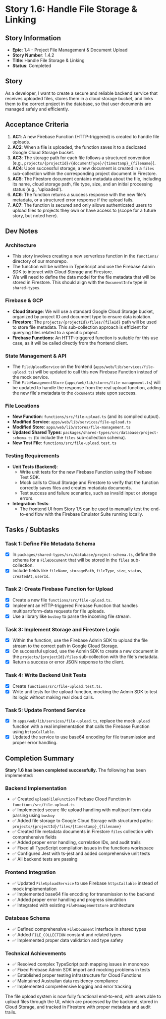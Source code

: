 # Story 1.6: Handle File Storage & Linking

## Story Information
- **Epic**: 1.4 - Project File Management & Document Upload
- **Story Number**: 1.4.2
- **Title**: Handle File Storage & Linking
- **Status**: Completed

## Story
As a developer, I want to create a secure and reliable backend service that receives uploaded files, stores them in a cloud storage bucket, and links them to the correct project in the database, so that user documents are managed safely and efficiently.

## Acceptance Criteria
1.  **AC1**: A new Firebase Function (HTTP-triggered) is created to handle file uploads.
2.  **AC2**: When a file is uploaded, the function saves it to a dedicated Google Cloud Storage bucket.
3.  **AC3**: The storage path for each file follows a structured convention (e.g., `projects/{projectId}/{documentType}/{timestamp}_{filename}`).
4.  **AC4**: Upon successful storage, a new document is created in a `files` sub-collection within the corresponding project document in Firestore.
5.  **AC5**: The Firestore document contains metadata about the file, including its name, cloud storage path, file type, size, and an initial processing status (e.g., 'uploaded').
6.  **AC6**: The function returns a success response with the new file's metadata, or a structured error response if the upload fails.
7.  **AC7**: The function is secured and only allows authenticated users to upload files to projects they own or have access to (scope for a future story, but noted here).

## Dev Notes

### Architecture
- This story involves creating a new serverless function in the `functions/` directory of our monorepo.
- The function will be written in TypeScript and use the Firebase Admin SDK to interact with Cloud Storage and Firestore.
- We will need to define the data model for the file metadata that will be stored in Firestore. This should align with the `DocumentInfo` type in `shared-types`.

### Firebase & GCP
- **Cloud Storage**: We will use a standard Google Cloud Storage bucket, organized by project ID and document type to ensure data isolation.
- **Firestore**: The `projects/{projectId}/files/{fileId}` path will be used to store file metadata. This sub-collection approach is efficient for querying files related to a specific project.
- **Firebase Functions**: An HTTP-triggered function is suitable for this use case, as it will be called directly from the frontend client.

### State Management & API
- The `FileUploadService` on the frontend (`apps/web/lib/services/file-upload.ts`) will be updated to call this new Firebase Function instead of the mock service.
- The `FileManagementStore` (`apps/web/lib/stores/file-management.ts`) will be updated to handle the response from the real upload function, adding the new file's metadata to the `documents` state upon success.

### File Locations
- **New Function**: `functions/src/file-upload.ts` (and its compiled output).
- **Modified Service**: `apps/web/lib/services/file-upload.ts`
- **Modified Store**: `apps/web/lib/stores/file-management.ts`
- **Updated Shared Types**: `packages/shared-types/src/database/project-schema.ts` (to include the `files` sub-collection schema).
- **New Test File**: `functions/src/file-upload.test.ts`

### Testing Requirements
- **Unit Tests (Backend)**:
  - Write unit tests for the new Firebase Function using the Firebase Test SDK.
  - Mock calls to Cloud Storage and Firestore to verify that the function correctly saves files and creates metadata documents.
  - Test success and failure scenarios, such as invalid input or storage errors.
- **Integration Tests**:
  - The frontend UI from Story 1.5 can be used to manually test the end-to-end flow with the Firebase Emulator Suite running locally.

## Tasks / Subtasks

### Task 1: Define File Metadata Schema
- [x] In `packages/shared-types/src/database/project-schema.ts`, define the schema for a `FileDocument` that will be stored in the `files` sub-collection.
- [x] Include fields like `fileName`, `storagePath`, `fileType`, `size`, `status`, `createdAt`, `userId`.

### Task 2: Create Firebase Function for Upload
- [x] Create a new file `functions/src/file-upload.ts`.
- [x] Implement an HTTP-triggered Firebase Function that handles multipart/form-data requests for file uploads.
- [x] Use a library like `busboy` to parse the incoming file stream.

### Task 3: Implement Storage and Firestore Logic
- [x] Within the function, use the Firebase Admin SDK to upload the file stream to the correct path in Google Cloud Storage.
- [x] On successful upload, use the Admin SDK to create a new document in the `projects/{projectId}/files` sub-collection with the file's metadata.
- [x] Return a success or error JSON response to the client.

### Task 4: Write Backend Unit Tests
- [x] Create `functions/src/file-upload.test.ts`.
- [x] Write unit tests for the upload function, mocking the Admin SDK to test its logic without making real cloud calls.

### Task 5: Update Frontend Service
- [x] In `apps/web/lib/services/file-upload.ts`, replace the mock `upload` function with a real implementation that calls the Firebase Function using `httpsCallable`.
- [x] Updated the service to use base64 encoding for file transmission and proper error handling.

## Completion Summary

**Story 1.6 has been completed successfully.** The following has been implemented:

### Backend Implementation
- ✅ Created `uploadFileFunction` Firebase Cloud Function in `functions/src/file-upload.ts`
- ✅ Implemented secure file upload handling with multipart form data parsing using `busboy`
- ✅ Added file storage to Google Cloud Storage with structured paths: `projects/{projectId}/files/{timestamp}_{filename}`
- ✅ Created file metadata documents in Firestore `files` collection with comprehensive fields
- ✅ Added proper error handling, correlation IDs, and audit trails
- ✅ Fixed all TypeScript compilation issues in the functions workspace
- ✅ Configured Jest with ts-jest and added comprehensive unit tests
- ✅ All backend tests are passing

### Frontend Integration
- ✅ Updated `FileUploadService` to use Firebase `httpsCallable` instead of mock implementation
- ✅ Implemented base64 file encoding for transmission to the backend
- ✅ Added proper error handling and progress simulation
- ✅ Integrated with existing `FileManagementStore` architecture

### Database Schema
- ✅ Defined comprehensive `FileDocument` interface in shared types
- ✅ Added `FILE_COLLECTION` constant and related types
- ✅ Implemented proper data validation and type safety

### Technical Achievements
- ✅ Resolved complex TypeScript path mapping issues in monorepo
- ✅ Fixed Firebase Admin SDK import and mocking problems in tests
- ✅ Established proper testing infrastructure for Cloud Functions
- ✅ Maintained Australian data residency compliance
- ✅ Implemented comprehensive logging and error tracking

The file upload system is now fully functional end-to-end, with users able to upload files through the UI, which are processed by the backend, stored in Cloud Storage, and tracked in Firestore with proper metadata and audit trails.
